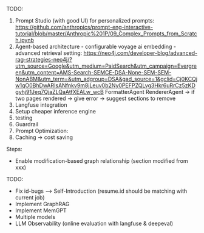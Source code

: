 TODO:
1. Prompt Studio (with good UI) for personalized prompts: https://github.com/anthropics/prompt-eng-interactive-tutorial/blob/master/Anthropic%201P/09_Complex_Prompts_from_Scratch.ipynb
2. Agent-based architecture
        - configurable voyage ai embedding
        - advanced retrieval setting: https://neo4j.com/developer-blog/advanced-rag-strategies-neo4j/?utm_source=Google&utm_medium=PaidSearch&utm_campaign=Evergreen&utm_content=AMS-Search-SEMCE-DSA-None-SEM-SEM-NonABM&utm_term=&utm_adgroup=DSA&gad_source=1&gclid=Cj0KCQjw1qO0BhDwARIsANfnkv9m8jLeuv0b2Ny0PEFPZQLvg3Hkr6uRrCz5zKDgyhj91Jeq7QjaZLQaAtfXEALw_wcB
    FormatterAgent
    RendererAgent -> if two pages rendered -> give error -> suggest sections to remove
3. Langfuse integration
4. Setup cheaper inference engine
5. testing
6. Guardrail
7. Prompt Optimization: 
8. Caching -> cost saving



Steps:
- Enable modification-based graph relationship (section modified from xxx)

TODO:
- Fix id-bugs --> Self-Introduction (resume.id should be matching with current job)
- Implement GraphRAG
- Implement MemGPT
- Multiple models
- LLM Observability (online evaluation with langfuse & deepeval)